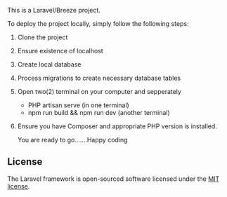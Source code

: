 This is a Laravel/Breeze project. 

To deploy the project locally, simply follow the following steps:

1. Clone the project
2. Ensure existence of  localhost
3. Create local database
4. Process migrations to create  necessary database tables
5. Open two(2) terminal  on your computer and sepperately
   - PHP artisan serve  (in one terminal)
   - npm run build  && npm  run dev (another terminal)
  
6. Ensure you have Composer and appropriate PHP version is installed. 

   You are ready to go.......Happy coding


## License

The Laravel framework is open-sourced software licensed under the [MIT license](https://opensource.org/licenses/MIT).
